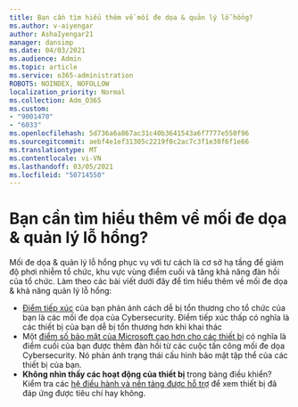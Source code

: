 ```yaml
---
title: Bạn cần tìm hiểu thêm về mối đe dọa & quản lý lỗ hổng?
ms.author: v-aiyengar
author: AshaIyengar21
manager: dansimp
ms.date: 04/03/2021
ms.audience: Admin
ms.topic: article
ms.service: o365-administration
ROBOTS: NOINDEX, NOFOLLOW
localization_priority: Normal
ms.collection: Adm_O365
ms.custom:
- "9001470"
- "6033"
ms.openlocfilehash: 5d736a6a867ac31c40b3641543a6f7777e550f96
ms.sourcegitcommit: aebf4e1ef31305c2219f0c2ac7c3f1e30f6f1e66
ms.translationtype: MT
ms.contentlocale: vi-VN
ms.lasthandoff: 03/05/2021
ms.locfileid: "50714550"
---
```

# <a name="need-to-know-more-on-threat--vulnerability-management"></a>Bạn cần tìm hiểu thêm về mối đe dọa & quản lý lỗ hổng?

Mối đe dọa & quản lý lỗ hổng phục vụ với tư cách là cơ sở hạ tầng để giảm độ phơi nhiễm tổ chức, khu vực vùng điểm cuối và tăng khả năng đàn hồi của tổ chức. Làm theo các bài viết dưới đây để tìm hiểu thêm về mối đe dọa & khả năng quản lý lỗ hổng:

- [Điểm tiếp xúc](https://docs.microsoft.com/windows/security/threat-protection/microsoft-defender-atp/tvm-exposure-score) của bạn phản ánh cách dễ bị tổn thương cho tổ chức của bạn là các mối đe dọa của Cybersecurity. Điểm tiếp xúc thấp có nghĩa là các thiết bị của bạn dễ bị tổn thương hơn khi khai thác
- Một [điểm số bảo mật của Microsoft cao hơn cho các thiết bị](https://docs.microsoft.com/windows/security/threat-protection/microsoft-defender-atp/tvm-microsoft-secure-score-devices) có nghĩa là điểm cuối của bạn được thêm đàn hồi từ các cuộc tấn công mối đe dọa Cybersecurity. Nó phản ánh trạng thái cấu hình bảo mật tập thể của các thiết bị của bạn.
- **Không nhìn thấy các hoạt động của thiết bị** trong bảng điều khiển? Kiểm tra các [hệ điều hành và nền tảng được hỗ trợ](https://docs.microsoft.com/windows/security/threat-protection/microsoft-defender-atp/tvm-supported-os) để xem thiết bị đã đáp ứng được tiêu chí hay không.

